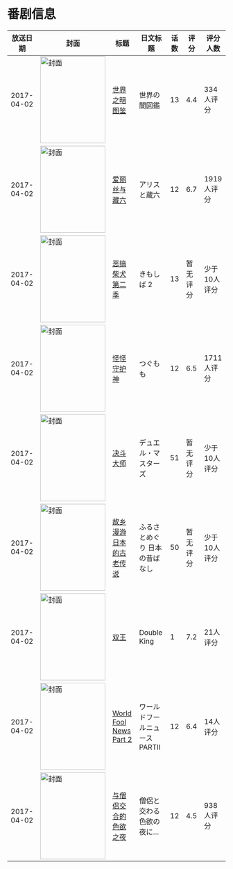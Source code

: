 # 番剧信息

|放送日期|封面|标题|日文标题|话数|评分|评分人数|
|---|---|---|---|---|---|---|
|2017-04-02|<img src="https://lain.bgm.tv/pic/cover/c/7b/94/210940_A45m8.jpg" alt="封面" style="width:150px;height:200px;object-fit:cover;">|[世界之暗图鉴](https://bangumi.tv/subject/210940)|世界の闇図鑑|13|4.4|334人评分|
|2017-04-02|<img src="https://lain.bgm.tv/pic/cover/c/61/60/197441_17HnG.jpg" alt="封面" style="width:150px;height:200px;object-fit:cover;">|[爱丽丝与藏六](https://bangumi.tv/subject/197441)|アリスと蔵六|12|6.7|1919人评分|
|2017-04-02|<img src="https://lain.bgm.tv/pic/cover/c/56/04/313063_wub4L.jpg" alt="封面" style="width:150px;height:200px;object-fit:cover;">|[恶搞柴犬 第二季](https://bangumi.tv/subject/313063)|きもしば 2|13|暂无评分|少于10人评分|
|2017-04-02|<img src="https://lain.bgm.tv/pic/cover/c/24/44/192428_rrRIT.jpg" alt="封面" style="width:150px;height:200px;object-fit:cover;">|[怪怪守护神](https://bangumi.tv/subject/192428)|つぐもも|12|6.5|1711人评分|
|2017-04-02|<img src="https://lain.bgm.tv/pic/cover/c/e3/2d/209680_93bbY.jpg" alt="封面" style="width:150px;height:200px;object-fit:cover;">|[决斗大师](https://bangumi.tv/subject/209680)|デュエル・マスターズ|51|暂无评分|少于10人评分|
|2017-04-02|<img src="https://lain.bgm.tv/pic/cover/c/ff/78/212331_Nn84a.jpg" alt="封面" style="width:150px;height:200px;object-fit:cover;">|[故乡漫游 日本的古老传说](https://bangumi.tv/subject/212331)|ふるさとめぐり 日本の昔ばなし|50|暂无评分|少于10人评分|
|2017-04-02|<img src="https://lain.bgm.tv/pic/cover/c/7d/d7/414956_Jt26L.jpg" alt="封面" style="width:150px;height:200px;object-fit:cover;">|[双王](https://bangumi.tv/subject/414956)|Double King|1|7.2|21人评分|
|2017-04-02|<img src="https://lain.bgm.tv/pic/cover/c/82/e5/205845_HyiKX.jpg" alt="封面" style="width:150px;height:200px;object-fit:cover;">|[World Fool News Part 2](https://bangumi.tv/subject/205845)|ワールドフールニュース PARTII|12|6.4|14人评分|
|2017-04-02|<img src="https://bangumi.tv/img/no_icon_subject.png" alt="封面" style="width:150px;height:200px;object-fit:cover;">|[与僧侣交合的色欲之夜](https://bangumi.tv/subject/207567)|僧侶と交わる色欲の夜に…|12|4.5|938人评分|
